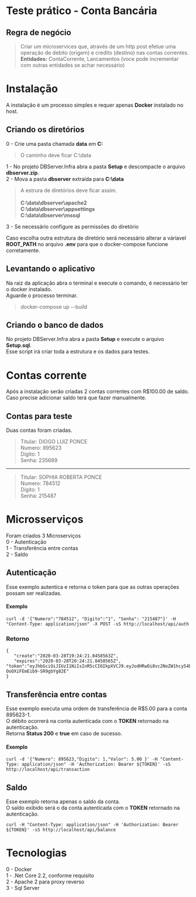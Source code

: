 # Teste prático - Conta Bancária

## Regra de negócio


>Criar um microservices que, através de um http post efetue uma operação de debito (origem) e credito (destino) nas contas correntes.<br />
>**Entidades:** ContaCorrente, Lancamentos (voce pode incrementar com  outras entidades se achar necessário)

# Instalação
A instalação é um processo simples e requer apenas **Docker** instalado no host.

## Criando os diretórios 
0 - Crie uma pasta chamada **data** em **C:**
 > O caminho deve ficar C:\data 
 
1 - No projeto DBServer.Infra abra a pasta **Setup** e descompacte o arquivo **dbserver.zip**.<br />
2 - Mova a pasta **dbserver** extraída para **C:\data**<br />

> A estrura de diretórios deve ficar assim.<br /><br />
>  **C:\data\dbserver\apache2**<br />
>  **C:\data\dbserver\appsettings**<br />
> **C:\data\dbserver\mssql** <br />

3 - Se necessário configure as permissões do diretório

Caso escolha outra estrutura de diretório será necessário alterar a váriavel **ROOT_PATH** no arquivo **.env** 
para que o docker-compose funcione corretamente.

## Levantando o aplicativo

Na raiz da aplicação abra o terminal e execute o comando, é necessário ter o docker instalado.<br />
Aguarde o processo terminar.

>docker-compose up --build

## Criando o banco de dados

No projeto DBServer.Infra abra a pasta **Setup** e execute o arquivo **Setup.sql**.<br />
Esse script irá criar toda a estrutura e os dados para testes.<br />

# Contas corrente
Após a instalação serão criadas 2 contas correntes com R$100.00 de saldo.<br />
Caso precise adicionar saldo terá que fazer manualmente.<br />

## Contas para teste

Duas contas foram criadas.<br />

>Titular: DIOGO LUIZ PONCE<br />
>Numero: 895623<br />
>Digito: 1<br />
>Senha: 235689<br />

-----
>Titular: SOPHIA ROBERTA PONCE<br />
>Numero: 784512<br />
>Digito: 1<br />
>Senha: 215487<br />

# Microsserviços

Foram criados 3 Microserviços <br />
0 - Autenticação<br />
1 - Transferência entre contas<br />
2 - Saldo<br />

## Autenticação

Esse exemplo autentica e retorna o token para que as outras operações possam ser realizadas.

#### Exemplo 
```
curl -d '{"Numero":"784512", "Digito":"1", "Senha": "215487"}' -H "Content-Type: application/json" -X POST -sS http://localhost/api/auth
```
### Retorno
```
{
   "create":"2020-03-28T19:24:21.0458563Z",
   "expires":"2020-03-28T20:24:21.0458565Z",      "token":"eyJhbGciOiJIUzI1NiIsInR5cCI6IkpXVCJ9.eyJodHRwOi8vc2NoZW1hcy54bWxzb2FwLm9yZy93cy8yMDA1LzA1L2lkZW50aXR5L2NsYWltcy9hdXRoZW50aWNhdGlvbiI6Ii9WckxKRHpMN1RvMzEyRUNzTHc4elQrSHZsazhLS3J6MXVLSDBZc09qdVdXU0c4bitDM2lIQXo2RkhDQkZaUGhwM1JNOFBPZjBaNnRCcHhWQ0FJWHRUYTRuc1ZMZkN5dnd2NFBhOEpIdzU0PSIsIm5iZiI6MTU4NTQyMzQ2MSwiZXhwIjoxNTg1NDI3MDYxLCJpYXQiOjE1ODU0MjM0NjEsImlzcyI6IkRCU2VydmVyIn0.WGMOXcCj2_ClUzfmS4e-OoOXiFEmEib9-SR9gbYg82E"
}
```
## Transferência entre contas

Esse exemplo executa uma ordem de transferência de R$5.00 para a conta 895623-1.<br />
O débito ocorrerá na conta autenticada com o **TOKEN** retornado na autenticação.<br />
Retorna **Status 200** e **true**  em caso de sucesso.<br />

#### Exemplo 
```
curl -d '{"Numero": 895623,"Digito": 1,"Valor": 5.00 }' -H "Content-Type: application/json" -H 'Authorization: Bearer ${TOKEN}' -sS http://localhost/api/transaction
```
## Saldo
Esse exemplo retorna apenas o saldo da conta.<br />
O saldo exibido será o da conta autenticada com o **TOKEN** retornado na autenticação.<br />

```
curl -H "Content-Type: application/json" -H 'Authorization: Bearer ${TOKEN}' -sS http://localhost/api/balance
```

# Tecnologias<br />
0 - Docker<br />
1 - .Net Core 2.2, conforme requisito<br />
2 - Apache 2 para proxy reverso<br />
3 - Sql Server <br />

